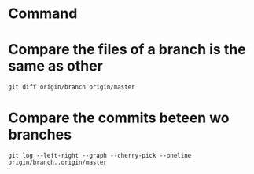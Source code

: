 # Command

# Compare the files of a branch is the same as other
```
git diff origin/branch origin/master
```

# Compare the commits beteen wo branches
```
git log --left-right --graph --cherry-pick --oneline origin/branch..origin/master
```
